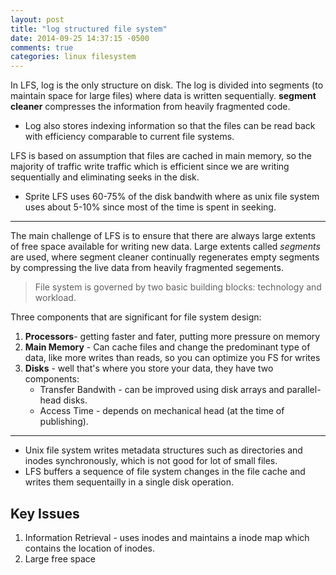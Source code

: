 ```yaml
---
layout: post
title: "log structured file system"
date: 2014-09-25 14:37:15 -0500
comments: true
categories: linux filesystem
---
```


In LFS, log is the only structure on disk. The log is divided into segments (to maintain space for large files) where data is written sequentially. **segment cleaner** compresses the information from heavily fragmented code.

* Log also stores indexing information so that the files can be read back with efficiency comparable to current file systems.

LFS is based on assumption that files are cached in main memory, so the majority of traffic write traffic which is efficient since we are writing sequentially and eliminating seeks in the disk.

- Sprite LFS uses 60-75% of the disk bandwith where as unix file system uses about 5-10% since most of the time is spent in seeking.

---

The main challenge of LFS is to ensure that there are always large extents of free space available for writing new data. Large extents called *segments* are used, where segment cleaner continually regenerates empty segments by compressing the live data from heavily fragmented segements.

> File system is governed by two basic building blocks: technology and workload.

Three components that are significant for file system design:

1. **Processors**- getting faster and fater, putting more pressure on memory
2. **Main Memory** - Can cache files and change the predominant type of data, like more writes than reads, so you can optimize you FS for writes
3. **Disks** - well that's where you store your data, they have two components:
    - Transfer Bandwith -  can be improved using disk arrays and parallel-head disks.
    - Access Time - depends on mechanical head (at the time of publishing).

---

* Unix file system writes metadata structures such as directories and inodes synchronously, which is not good for lot of small files.
* LFS buffers a sequence of file system changes in the file cache and writes them sequentailly in a single disk operation.

Key Issues
---

1. Information Retrieval  - uses inodes and maintains a inode map which contains the location of inodes.
2. Large free space


